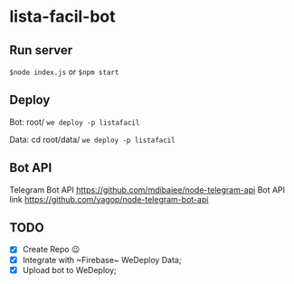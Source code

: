# lista-facil-bot


## Run server
`$node index.js`
or
`$npm start`

## Deploy
Bot: root/
  `we deploy -p listafacil`

Data: cd root/data/
  `we deploy -p listafacil`

## Bot API
Telegram Bot API https://github.com/mdibaiee/node-telegram-api
Bot API link https://github.com/yagop/node-telegram-bot-api

## TODO
- [x] Create Repo :wink:
- [X] Integrate with ~Firebase~ WeDeploy Data;
- [x] Upload bot to WeDeploy;
